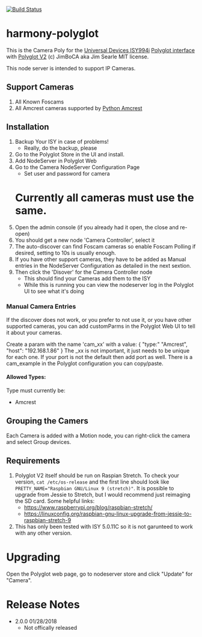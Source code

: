 
[![Build Status](https://travis-ci.org/jimboca/udi-camera-poly.svg?branch=master)](https://travis-ci.org/jimboca/udi-camera-poly)

# harmony-polyglot

This is the Camera Poly for the [Universal Devices ISY994i](https://www.universal-devices.com/residential/ISY) [Polyglot interface](http://www.universal-devices.com/developers/polyglot/docs/) with  [Polyglot V2](https://github.com/Einstein42/udi-polyglotv2)
(c) JimBoCA aka Jim Searle
MIT license. 

This node server is intended to support IP Cameras.

## Support Cameras

1. All Known Foscams
2. All Amcrest cameras supported by [Python Amcrest](https://github.com/tchellomello/python-amcrest)

## Installation

1. Backup Your ISY in case of problems!
   * Really, do the backup, please
2. Go to the Polyglot Store in the UI and install.
3. Add NodeServer in Polyglot Web
4. Go to the Camera NodeServer Configuration Page
   * Set user and password for camera
   # Currently all cameras must use the same.
4. Open the admin console (if you already had it open, the close and re-open)
5. You should get a new node 'Camera Controller', select it
6. The auto-discover can find Foscam cameras so enable Foscam Polling if desired, setting to 10s is usually enough.
7. If you have other support cameras, they have to be added as Manual entries in the NodeServer Configuration as detailed in the next sextion.
8. Then click the 'Disover' for the Camera Controller node
   * This should find your Cameras add them to the ISY
   * While this is running you can view the nodeserver log in the Polyglot UI to see what it's doing

### Manual Camera Entries

If the discover does not work, or you prefer to not use it, or you have other supported cameras,
you can add customParms in the Polyglot Web UI to tell it about your cameras.

Create a param with the name 'cam_xx' with a value: { "type:" "Amcrest", "host": "192.168.1.86" }
The _xx is not important, it just needs to be unique for each one.  If your port is not the default
then add port as well.  There is a cam_example in the Polyglot configuration you can copy/paste.

#### Allowed Types:
   Type must currently be:
   * Amcrest

## Grouping the Camers

Each Camera is added with a Motion node, you can right-click the camera and select Group devices.


## Requirements

1. Polyglot V2 itself should be run on Raspian Stretch.
  To check your version, ```cat /etc/os-release``` and the first line should look like
  ```PRETTY_NAME="Raspbian GNU/Linux 9 (stretch)"```. It is possible to upgrade from Jessie to
  Stretch, but I would recommend just reimaging the SD card.  Some helpful links:
   * https://www.raspberrypi.org/blog/raspbian-stretch/
   * https://linuxconfig.org/raspbian-gnu-linux-upgrade-from-jessie-to-raspbian-stretch-9
1. This has only been tested with ISY 5.0.11C so it is not garunteed to work with any other version.

# Upgrading

Open the Polyglot web page, go to nodeserver store and click "Update" for "Camera".

# Release Notes

- 2.0.0 01/28/2018
   - Not offically released
